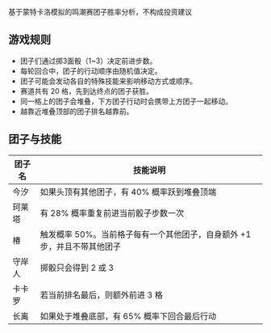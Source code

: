 基于蒙特卡洛模拟的鸣潮赛团子胜率分析，不构成投资建议

## 游戏规则

- 团子们通过掷3面骰（1~3）决定前进步数。
- 每轮回合中，团子的行动顺序由随机值决定。
- 团子可能会发动各自的特殊技能来影响移动方式或顺序。
- 赛道共有 20 格，先到达终点的团子获胜。
- 同一格上的团子会堆叠，下方团子行动时会携带上方团子一起移动。
- 越靠近堆叠顶部的团子排名越靠前。

## 团子与技能

| 团子名   | 技能说明 |
|--------|---------------------------|
| 今汐   | 如果头顶有其他团子，有 40% 概率跃到堆叠顶端 |
| 珂莱塔 | 有 28% 概率重复前进当前骰子步数一次 |
| 椿     | 触发概率 50%。当前格子每有一个其他团子，自身额外 +1 步，并且不带其他团子 |
| 守岸人 | 掷骰只会得到 2 或 3 |
| 卡卡罗 | 若当前排名最后，则额外前进 3 格 |
| 长离   | 如果处于堆叠底部，有 65% 概率下回合最后行动 |
